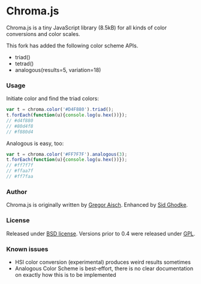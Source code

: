 # Chroma.js

Chroma.js is a tiny JavaScript library (8.5kB) for all kinds of color conversions and color scales.

This fork has added the following color scheme APIs.
 * triad()
 * tetrad()
 * analogous(results=5, variation=18)


### Usage


Initiate color and find the triad colors:

```javascript
var t = chroma.color('#D4F880').triad();
t.forEach(function(u){console.log(u.hex())});  
// #d4f880
// #80d4f8
// #f880d4
```

Analogous is easy, too:

```javascript    
var t = chroma.color('#FF7F7F').analogous(3);
t.forEach(function(u){console.log(u.hex())});  
// #ff7f7f
// #ffaa7f
// #ff7faa
```

### Author

Chroma.js is originally written by [Gregor Aisch](http://driven-by-data.net).
Enhanced by [Sid Ghodke](http://notyouraverageblogger.blogspot.com).

### License

Released under [BSD license](http://opensource.org/licenses/BSD-3-Clause).
Versions prior to 0.4 were released under [GPL](http://www.gnu.org/licenses/gpl-3.0).

### Known issues

* HSI color conversion (experimental) produces weird results sometimes
* Analogous Color Scheme is best-effort, there is no clear documentation on exactly how this is to be implemented
